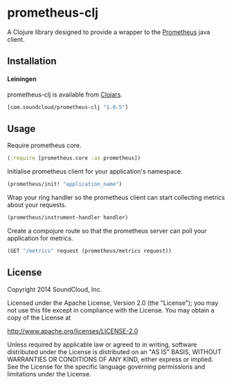 # prometheus-clj

A Clojure library designed to provide a wrapper to the [Prometheus](https://github.com/prometheus/client_java) java client.

## Installation

#### Leiningen

prometheus-clj is available from [Clojars](https://clojars.org/com.soundcloud/prometheus-clj).

```clojure
[com.soundcloud/prometheus-clj "1.0.5"]
```

## Usage

Require prometheus core.

```clojure
(:require [prometheus.core :as prometheus])
```

Initialise prometheus client for your application's namespace.

```clojure
(prometheus/init! "application_name")
```

Wrap your ring handler so the prometheus client can start collecting metrics about your requests.

```clojure
(prometheus/instrument-handler handler)
```

Create a compojure route so that the prometheus server can poll your application for metrics.

```clojure
(GET "/metrics" request (prometheus/metrics request))
```

## License

Copyright 2014 SoundCloud, Inc.

Licensed under the Apache License, Version 2.0 (the "License");
you may not use this file except in compliance with the License.
You may obtain a copy of the License at

<http://www.apache.org/licenses/LICENSE-2.0>

Unless required by applicable law or agreed to in writing, software
distributed under the License is distributed on an "AS IS" BASIS,
WITHOUT WARRANTIES OR CONDITIONS OF ANY KIND, either express or implied.
See the License for the specific language governing permissions and
limitations under the License.
